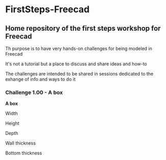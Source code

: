 # FirstSteps-Freecad

## Home repository of the first steps workshop for Freecad

Th purpose is to have very hands-on challenges for being modeled in Freecad

It's not a tutorial but a place to discuss and share ideas and how-to

The challenges are intended to be shared in sessions dedicated to the exhange of info and ways to do it

### Challenge 1.00 - A box ###

__A box__  

Width 

Height

Depth

Wall thickness

Bottom thickness

